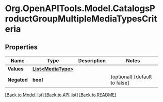 # Org.OpenAPITools.Model.CatalogsProductGroupMultipleMediaTypesCriteria

## Properties

Name | Type | Description | Notes
------------ | ------------- | ------------- | -------------
**Values** | [**List&lt;MediaType&gt;**](MediaType.md) |  | 
**Negated** | **bool** |  | [optional] [default to false]

[[Back to Model list]](../README.md#documentation-for-models) [[Back to API list]](../README.md#documentation-for-api-endpoints) [[Back to README]](../README.md)

